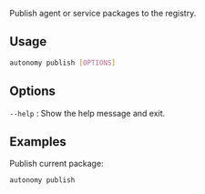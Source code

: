 Publish agent or service packages to the registry.

## Usage
```bash
autonomy publish [OPTIONS]
```

## Options
`--help`
:   Show the help message and exit.

## Examples
 
Publish current package:

```bash
autonomy publish
```